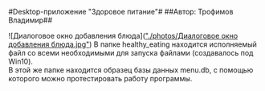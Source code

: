 #Desktop-приложение "Здоровое питание"#
##Автор: Трофимов Владимир##

![Диалоговое окно добавления блюда](["./photos/Диалоговое окно добавления блюда.jpg"](https://github.com/Vladimir220/kursovayaTRPS/blob/master/photos/%D0%94%D0%B8%D0%B0%D0%BB%D0%BE%D0%B3%D0%BE%D0%B2%D0%BE%D0%B5%20%D0%BE%D0%BA%D0%BD%D0%BE%20%D0%B4%D0%BE%D0%B1%D0%B0%D0%B2%D0%BB%D0%B5%D0%BD%D0%B8%D1%8F%20%D0%B1%D0%BB%D1%8E%D0%B4%D0%B0.jpg))
В папке healthy_eating находится исполняемый файл со всеми необходимыми для запуска файлами (создавалось под Win10).<br/>
В этой же папке находится образец базы данных menu.db, с помощью которого можно протестировать работу программы.
